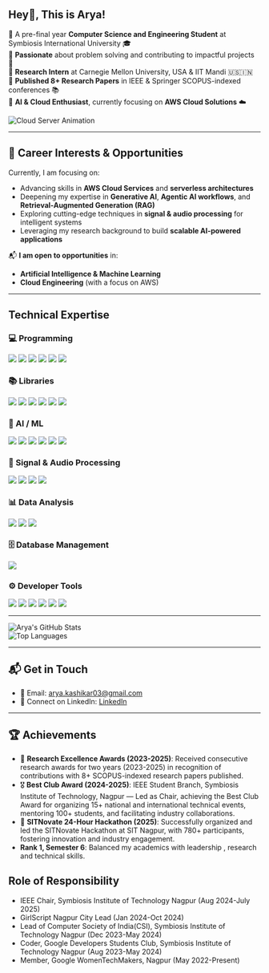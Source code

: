 ## Hey👋, This is Arya!  

🔹 A pre-final year **Computer Science and Engineering Student** at Symbiosis International University 🎓  
🔹 **Passionate** about problem solving and contributing to impactful projects 🤖  
🔹 **Research Intern** at Carnegie Mellon University, USA & IIT Mandi 🇺🇸🇮🇳  
🔹 **Published 8+ Research Papers** in IEEE & Springer SCOPUS-indexed conferences 📚  
🔹 **AI & Cloud Enthusiast**, currently focusing on **AWS Cloud Solutions** ☁️  

![Cloud Server Animation](assets/cloud-server.gif)

---
## 🎯 Career Interests & Opportunities
Currently, I am focusing on:
- Advancing skills in **AWS Cloud Services** and **serverless architectures**
- Deepening my expertise in **Generative AI**, **Agentic AI workflows**, and **Retrieval-Augmented Generation (RAG)**
- Exploring cutting-edge techniques in **signal & audio processing** for intelligent systems
- Leveraging my research background to build **scalable AI-powered applications**

📬 **I am open to opportunities** in:
- **Artificial Intelligence & Machine Learning**
- **Cloud Engineering** (with a focus on AWS)

---
## Technical Expertise
### 💻 Programming

<p>
  <img src="https://img.shields.io/badge/C/C++-00599C?style=for-the-badge&logo=cplusplus&logoColor=white" />
  <img src="https://img.shields.io/badge/Java-ED8B00?style=for-the-badge&logo=java&logoColor=white" />
  <img src="https://img.shields.io/badge/Python-3776AB?style=for-the-badge&logo=python&logoColor=white" />
  <img src="https://img.shields.io/badge/JavaScript-F7DF1E?style=for-the-badge&logo=javascript&logoColor=black" />
  <img src="https://img.shields.io/badge/HTML5-E34F26?style=for-the-badge&logo=html5&logoColor=white" />
  <img src="https://img.shields.io/badge/CSS3-1572B6?style=for-the-badge&logo=css3&logoColor=white" />
</p>

### 📚 Libraries

<p>
  <img src="https://img.shields.io/badge/pandas-150458?style=for-the-badge&logo=pandas&logoColor=white" />
  <img src="https://img.shields.io/badge/NumPy-013243?style=for-the-badge&logo=numpy&logoColor=white" />
  <img src="https://img.shields.io/badge/Matplotlib-11557C?style=for-the-badge&logo=plotly&logoColor=white" />
  <img src="https://img.shields.io/badge/TensorFlow-FF6F00?style=for-the-badge&logo=tensorflow&logoColor=white" />
  <img src="https://img.shields.io/badge/PyTorch-EE4C2C?style=for-the-badge&logo=pytorch&logoColor=white" />
  <img src="https://img.shields.io/badge/scikit--learn-F7931E?style=for-the-badge&logo=scikit-learn&logoColor=white" />
</p>

### 🧠 AI / ML

<p>
  <img src="https://img.shields.io/badge/Supervised%20Learning-blue?style=for-the-badge" />
  <img src="https://img.shields.io/badge/Unsupervised%20Learning-blue?style=for-the-badge" />
  <img src="https://img.shields.io/badge/RAG-black?style=for-the-badge&logo=openai&logoColor=white" />
  <img src="https://img.shields.io/badge/Agentic%20AI-006400?style=for-the-badge" />
  <img src="https://img.shields.io/badge/Vector%20Embeddings-orange?style=for-the-badge" />
  <img src="https://img.shields.io/badge/Prompt%20Engineering-00A67E?style=for-the-badge&logo=openai&logoColor=white" />
</p>

### 🎵 Signal & Audio Processing

<p>
  <img src="https://img.shields.io/badge/Audio%20Features-FF8C00?style=for-the-badge" />
  <img src="https://img.shields.io/badge/Wavelet%20Transform-4682B4?style=for-the-badge" />
  <img src="https://img.shields.io/badge/FFT/STFT-8A2BE2?style=for-the-badge" />
  <img src="https://img.shields.io/badge/Spectral%20Analysis-9370DB?style=for-the-badge" />
</p>

### 📊 Data Analysis

<p>
  <img src="https://img.shields.io/badge/EDA-1E90FF?style=for-the-badge" />
  <img src="https://img.shields.io/badge/Data%20Cleaning-green?style=for-the-badge" />
  <img src="https://img.shields.io/badge/Data%20Visualization-32CD32?style=for-the-badge" />
</p>

### 🗄️ Database Management

<p>
  <img src="https://img.shields.io/badge/SQL-4479A1?style=for-the-badge&logo=mysql&logoColor=white" />
</p>

### ⚙️ Developer Tools

<p>
  <img src="https://img.shields.io/badge/Git-F05032?style=for-the-badge&logo=git&logoColor=white" />
  <img src="https://img.shields.io/badge/VS%20Code-007ACC?style=for-the-badge&logo=visualstudiocode&logoColor=white" />
  <img src="https://img.shields.io/badge/Visual%20Studio-5C2D91?style=for-the-badge&logo=visualstudio&logoColor=white" />
  <img src="https://img.shields.io/badge/PyCharm-000000?style=for-the-badge&logo=pycharm&logoColor=white" />
  <img src="https://img.shields.io/badge/IntelliJ%20IDEA-000000?style=for-the-badge&logo=intellijidea&logoColor=white" />
  <img src="https://img.shields.io/badge/Eclipse-2C2255?style=for-the-badge&logo=eclipse&logoColor=white" />
</p>


---

![Arya's GitHub Stats](https://github-readme-stats.vercel.app/api?username=aryaaa324&show_icons=true&theme=dark&count_private=true)  
![Top Languages](https://github-readme-stats.vercel.app/api/top-langs/?username=aryaaa324&layout=compact&theme=dark)

---

## 📬 Get in Touch  
- 📧 Email: arya.kashikar03@gmail.com
- 💼 Connect on LinkedIn: [LinkedIn](https://www.linkedin.com/in/arya-kashikar-262b17285/)

---

## 🏆 Achievements  
- 🏅 **Research Excellence Awards (2023-2025)**: Received consecutive research awards for two years (2023-2025) in recognition of contributions with 8+ SCOPUS-indexed research papers published.  
- 🎖 **Best Club Award (2024-2025)**: IEEE Student Branch, Symbiosis Institute of Technology, Nagpur — Led as Chair, achieving the Best Club Award for organizing 15+ national and international technical events, mentoring 100+ students, and facilitating industry collaborations.  
- 🚀 **SITNovate 24-Hour Hackathon (2025)**: Successfully organized and led the SITNovate Hackathon at SIT Nagpur, with 780+ participants, fostering innovation and industry engagement.  
-  **Rank 1, Semester 6**: Balanced my academics with leadership , research and technical skills.
## Role of Responsibility
- IEEE Chair, Symbiosis Institute of Technology Nagpur (Aug 2024-July 2025)
- GirlScript Nagpur City Lead (Jan 2024-Oct 2024)
- Lead of Computer Society of India(CSI), Symbiosis Institute of Technology Nagpur (Dec 2023-May 2024)
- Coder, Google Developers Students Club, Symbiosis Institute of Technology Nagpur (Aug 2023-May 2024)
- Member, Google WomenTechMakers, Nagpur (May 2022-Present)
